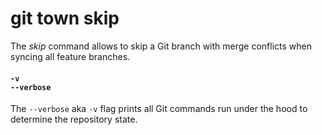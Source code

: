 # git town skip

The _skip_ command allows to skip a Git branch with merge conflicts when syncing
all feature branches.

#### `-v`<br>`--verbose`

The `--verbose` aka `-v` flag prints all Git commands run under the hood to
determine the repository state.
